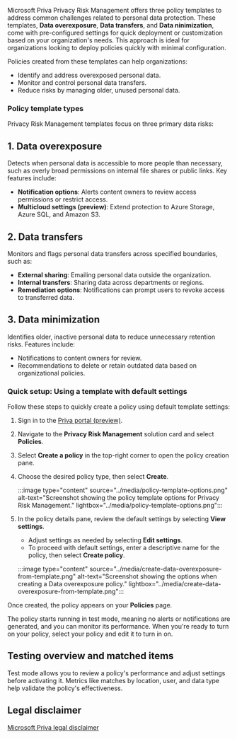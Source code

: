 Microsoft Priva Privacy Risk Management offers three policy templates to address common challenges related to personal data protection. These templates, **Data overexposure**, **Data transfers**, and **Data ninimization**, come with pre-configured settings for quick deployment or customization based on your organization's needs. This approach is ideal for organizations looking to deploy policies quickly with minimal configuration.

Policies created from these templates can help organizations:

- Identify and address overexposed personal data.
- Monitor and control personal data transfers.
- Reduce risks by managing older, unused personal data.

### Policy template types

Privacy Risk Management templates focus on three primary data risks:

## 1. Data overexposure

Detects when personal data is accessible to more people than necessary, such as overly broad permissions on internal file shares or public links. Key features include:

- **Notification options**: Alerts content owners to review access permissions or restrict access.
- **Multicloud settings (preview)**: Extend protection to Azure Storage, Azure SQL, and Amazon S3.

## 2. Data transfers

Monitors and flags personal data transfers across specified boundaries, such as:

- **External sharing**: Emailing personal data outside the organization.
- **Internal transfers**: Sharing data across departments or regions.
- **Remediation options**: Notifications can prompt users to revoke access to transferred data.

## 3. Data minimization

Identifies older, inactive personal data to reduce unnecessary retention risks. Features include:

- Notifications to content owners for review.
- Recommendations to delete or retain outdated data based on organizational policies.

### Quick setup: Using a template with default settings

Follow these steps to quickly create a policy using default template settings:

1. Sign in to the [Priva portal (preview)](https://purview.microsoft.com/priva?azure-portal=true).
1. Navigate to the **Privacy Risk Management** solution card and select **Policies**.
1. Select **Create a policy** in the top-right corner to open the policy creation pane.
1. Choose the desired policy type, then select **Create**.

   :::image type="content" source="../media/policy-template-options.png" alt-text="Screenshot showing the policy template options for Privacy Risk Management." lightbox="../media/policy-template-options.png":::

1. In the policy details pane, review the default settings by selecting **View settings**.

   - Adjust settings as needed by selecting **Edit settings**.
   - To proceed with default settings, enter a descriptive name for the policy, then select **Create policy**.

   :::image type="content" source="../media/create-data-overexposure-from-template.png" alt-text="Screenshot showing the options when creating a Data overexposure policy." lightbox="../media/create-data-overexposure-from-template.png":::

Once created, the policy appears on your **Policies** page.

The policy starts running in test mode, meaning no alerts or notifications are generated, and you can monitor its performance. When you're ready to turn on your policy, select your policy and edit it to turn in on.

## Testing overview and matched items

Test mode allows you to review a policy's performance and adjust settings before activating it. Metrics like matches by location, user, and data type help validate the policy's effectiveness.

## Legal disclaimer

[Microsoft Priva legal disclaimer](/privacy/priva/priva-disclaimer?azure-portal=true)
